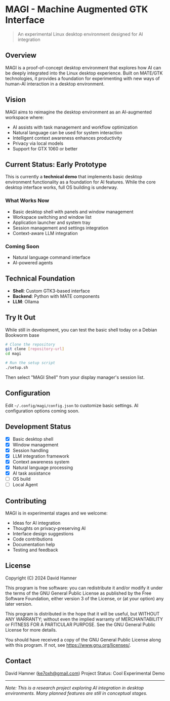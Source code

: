 # MAGI - Machine Augmented GTK Interface

> An experimental Linux desktop environment designed for AI integration

## Overview

MAGI is a proof-of-concept desktop environment that explores how AI can be deeply integrated into the Linux desktop experience. Built on MATE/GTK technologies, it provides a foundation for experimenting with new ways of human-AI interaction in a desktop environment.

## Vision

MAGI aims to reimagine the desktop environment as an AI-augmented workspace where:

- AI assists with task management and workflow optimization
- Natural language can be used for system interaction
- Intelligent context awareness enhances productivity
- Privacy via local models
- Support for GTX 1060 or better

## Current Status: Early Prototype

This is currently a **technical demo** that implements basic desktop environment functionality as a foundation for AI features. While the core desktop interface works, full OS building is underway.

### What Works Now
- Basic desktop shell with panels and window management
- Workspace switching and window list
- Application launcher and system tray
- Session management and settings integration
- Context-aware LLM integration

### Coming Soon
- Natural language command interface
- AI-powered agents

## Technical Foundation
- **Shell**: Custom GTK3-based interface
- **Backend**: Python with MATE components
- **LLM**: Ollama

## Try It Out

While still in development, you can test the basic shell today on a Debian Bookworm base

```bash
# Clone the repository
git clone [repository-url]
cd magi

# Run the setup script
./setup.sh
```

Then select "MAGI Shell" from your display manager's session list.

## Configuration

Edit `~/.config/magi/config.json` to customize basic settings. AI configuration options coming soon.

## Development Status

- [x] Basic desktop shell
- [x] Window management
- [x] Session handling
- [x] LLM integration framework
- [x] Context awareness system
- [x] Natural language processing
- [x] AI task assistance
- [ ] OS build
- [ ] Local Agent

## Contributing

MAGI is in experimental stages and we welcome:
- Ideas for AI integration
- Thoughts on privacy-preserving AI
- Interface design suggestions
- Code contributions
- Documentation help
- Testing and feedback

## License

Copyright (C) 2024 David Hamner

This program is free software: you can redistribute it and/or modify
it under the terms of the GNU General Public License as published by
the Free Software Foundation, either version 3 of the License, or
(at your option) any later version.

This program is distributed in the hope that it will be useful,
but WITHOUT ANY WARRANTY; without even the implied warranty of
MERCHANTABILITY or FITNESS FOR A PARTICULAR PURPOSE.  See the
GNU General Public License for more details.

You should have received a copy of the GNU General Public License
along with this program.  If not, see <https://www.gnu.org/licenses/>.

## Contact

David Hamner (ke7oxh@gmail.com)
Project Status: Cool Experimental Demo

---
*Note: This is a research project exploring AI integration in desktop environments. Many planned features are still in conceptual stages.*
